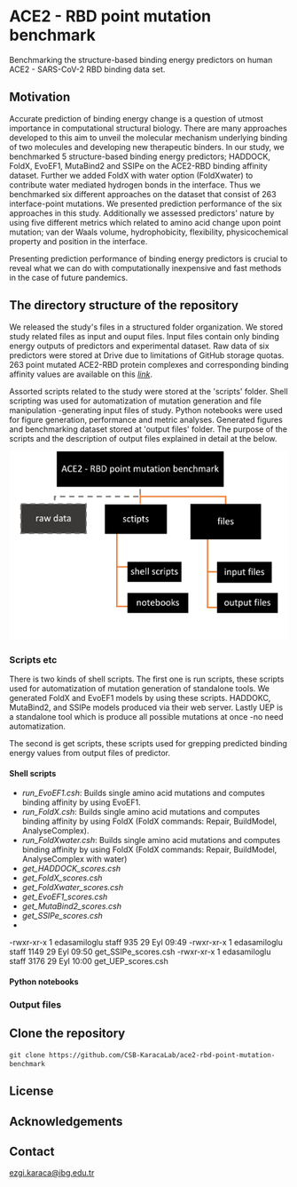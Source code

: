 # ACE2 - RBD point mutation benchmark 
Benchmarking the structure-based binding energy predictors on human ACE2 - SARS-CoV-2 RBD binding data set.

## Motivation

Accurate prediction of binding energy change is a question of utmost importance in computational structural biology. There are many approaches developed to this aim to unveil the molecular mechanism underlying binding of two molecules and developing new therapeutic binders. In our study, we benchmarked 5 structure-based binding energy predictors; HADDOCK, FoldX, EvoEF1, MutaBind2 and SSIPe on the ACE2-RBD binding affinity dataset. Further we added FoldX with water option (FoldXwater) to contribute water mediated hydrogen bonds in the interface. Thus we benchmarked six different approaches on the dataset that consist of 263 interface-point mutations. We presented prediction performance of the six approaches in this study. Additionally we assessed predictors' nature by using five different metrics which related to amino acid change upon point mutation; van der Waals volume, hydrophobicity, flexibility, physicochemical property and position in the interface.


Presenting prediction performance of binding energy predictors is crucial to reveal what we can do with computationally inexpensive and fast methods in the case of future pandemics.

## The directory structure of the repository

We released the study's files in a structured folder organization. We stored study related files as input and ouput files. Input files contain only binding energy outputs of predictors and experimental dataset. Raw data of six predictors were stored at Drive due to limitations of GitHub storage quotas. 263 point mutated ACE2-RBD protein complexes and corresponding binding affinity values are available on this [*link*](https://drive.google.com/drive/u/1/folders/1Gfyen1dTXD25WPKyAPDmQdzrbAEhW3cq). 

Assorted scripts related to the study were stored at the 'scripts' folder. Shell scripting was used for automatization of mutation generation and file manipulation -generating input files of study. Python notebooks were used for figure generation, performance and metric analyses. Generated figures and benchmarking dataset stored at 'output files' folder. The purpose of the scripts and the description of output files explained in detail at the below.


<img src="file_content.png" alt="main" width="600" />

### Scripts etc

There is two kinds of shell scripts. The first one is run scripts, these scripts used for automatization of mutation generation of standalone tools. We generated FoldX and EvoEF1 models by using these scripts. HADDOKC, MutaBind2, and SSIPe models produced via their web server. Lastly UEP is a standalone tool which is produce all possible mutations at once -no need automatization. 

The second is get scripts, these scripts used for grepping predicted binding energy values from output files of predictor. 
#### Shell scripts

- *run_EvoEF1.csh*: Builds single amino acid mutations and computes binding affinity by using EvoEF1.
- *run_FoldX.csh*: Builds single amino acid mutations and computes binding affinity by using FoldX (FoldX commands: Repair, BuildModel, AnalyseComplex).
- *run_FoldXwater.csh*: Builds single amino acid mutations and computes binding affinity by using FoldX (FoldX commands: Repair, BuildModel, AnalyseComplex with water)
- *get_HADDOCK_scores.csh*
- *get_FoldX_scores.csh*
- *get_FoldXwater_scores.csh*
- *get_EvoEF1_scores.csh*
- *get_MutaBind2_scores.csh*
- *get_SSIPe_scores.csh*
-
-rwxr-xr-x  1 edasamiloglu  staff   935 29 Eyl 09:49 
-rwxr-xr-x  1 edasamiloglu  staff  1149 29 Eyl 09:50 get_SSIPe_scores.csh
-rwxr-xr-x  1 edasamiloglu  staff  3176 29 Eyl 10:00 get_UEP_scores.csh



#### Python notebooks


### Output files



## Clone the repository
```
git clone https://github.com/CSB-KaracaLab/ace2-rbd-point-mutation-benchmark
```
## License

## Acknowledgements

## Contact
ezgi.karaca@ibg.edu.tr
